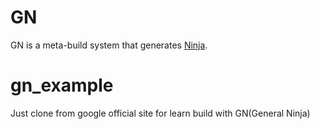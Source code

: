 # GN

GN is a meta-build system that generates [Ninja](https://ninja-build.org).

# gn_example
Just clone from google official site for learn build with GN(General Ninja)
